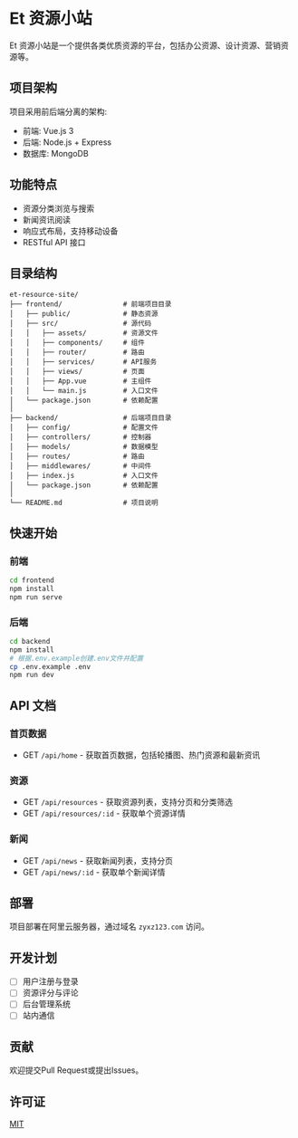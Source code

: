 # Et 资源小站

Et 资源小站是一个提供各类优质资源的平台，包括办公资源、设计资源、营销资源等。

## 项目架构

项目采用前后端分离的架构:

- 前端: Vue.js 3
- 后端: Node.js + Express
- 数据库: MongoDB

## 功能特点

- 资源分类浏览与搜索
- 新闻资讯阅读
- 响应式布局，支持移动设备
- RESTful API 接口

## 目录结构

```
et-resource-site/
├── frontend/               # 前端项目目录
│   ├── public/             # 静态资源
│   ├── src/                # 源代码
│   │   ├── assets/         # 资源文件
│   │   ├── components/     # 组件
│   │   ├── router/         # 路由
│   │   ├── services/       # API服务
│   │   ├── views/          # 页面
│   │   ├── App.vue         # 主组件
│   │   └── main.js         # 入口文件
│   └── package.json        # 依赖配置
│
├── backend/                # 后端项目目录
│   ├── config/             # 配置文件
│   ├── controllers/        # 控制器
│   ├── models/             # 数据模型
│   ├── routes/             # 路由
│   ├── middlewares/        # 中间件
│   ├── index.js            # 入口文件
│   └── package.json        # 依赖配置
│
└── README.md               # 项目说明
```

## 快速开始

### 前端

```bash
cd frontend
npm install
npm run serve
```

### 后端

```bash
cd backend
npm install
# 根据.env.example创建.env文件并配置
cp .env.example .env
npm run dev
```

## API 文档

### 首页数据

- GET `/api/home` - 获取首页数据，包括轮播图、热门资源和最新资讯

### 资源

- GET `/api/resources` - 获取资源列表，支持分页和分类筛选
- GET `/api/resources/:id` - 获取单个资源详情

### 新闻

- GET `/api/news` - 获取新闻列表，支持分页
- GET `/api/news/:id` - 获取单个新闻详情

## 部署

项目部署在阿里云服务器，通过域名 `zyxz123.com` 访问。

## 开发计划

- [ ] 用户注册与登录
- [ ] 资源评分与评论
- [ ] 后台管理系统
- [ ] 站内通信

## 贡献

欢迎提交Pull Request或提出Issues。

## 许可证

[MIT](LICENSE) 